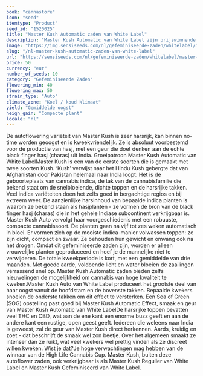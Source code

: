 ```yaml
---
book: "cannastore"
icon: "seed"
itemtype: "Product"
seed_id: "1520025"
title: "Master Kush Automatic zaden van White Label"
description: "Master Kush Automatic van White Label zijn prijswinnende cannabiszaden die geschikt zijn voor de productie van hasj. Kweekvriendelijk en krachtig!"
image: "https://img.sensiseeds.com/nl/gefeminiseerde-zaden/whitelabel/master-kush-autoflowering-image.png"
slug: "/nl-master-kush-automatic-zaden-van-white-label"
url: "https://sensiseeds.com/nl/gefeminiseerde-zaden/whitelabel/master-kush-autoflowering?a_aid=cannastore"
price: 50
currency: "eur"
number_of_seeds: 10
category: "Gefeminiseerde Zaden"
flowering_min: 40
flowering_max: 50
strain_type: "Auto"
climate_zone: "Koel / koud klimaat"
yield: "Gemiddelde oogst"
heigh_gain: "Compacte plant"
locale: "nl"
---
```

De autoflowering variëteit van Master Kush is zeer harsrijk, kan binnen no-time worden geoogst en is kweekvriendelijk. Ze is absoluut voorbestemd voor de productie van hasj, met een geur die doet denken aan de echte black finger hasj (charas) uit India. Groeipatroon Master Kush Automatic van White LabelMaster Kush is een van de eerste soorten die is gemaakt met twee soorten Kush. ‘Kush’ verwijst naar het Hindu Kush gebergte dat van Afghanistan door Pakistan helemaal naar India loopt. Het is de geboorteplaats van cannabis indica, de tak van de cannabisfamilie die bekend staat om de snelbloeiende, dichte toppen en de harsrijke takken. Veel indica variëteiten doen het zelfs goed in bergachtige regios en bij extreem weer. De aanzienlijke harsinhoud van bepaalde indica planten is waarom ze bekend staan als hasjplanten - ze vormen de bron van de black finger hasj (charas) die in het gehele Indiase subcontinent verkrijgbaar is. Master Kush Auto vervolgt haar voorgeschiedenis met een robuuste, compacte cannabissoort. De planten gaan na vijf tot zes weken automatisch in bloei. Er vormen zich op de mooiste indica-manier volwassen toppen: ze zijn dicht, compact en zwaar. Ze behouden hun gewicht en omvang ook na het drogen. Omdat dit gefeminiseerde zaden zijn, worden er alleen vrouwelijke planten geproduceerd en hoef je de mannelijke niet te verwijderen. De totale kweekperiode is kort, met een gemiddelde van drie maanden. Met goede aarde, voldoende licht en water bloeien de zaailingen verrassend snel op. Master Kush Automatic zaden bieden zelfs nieuwelingen de mogelijkheid om cannabis van hoge kwaliteit te kweken.Master Kush Auto van White Label produceert het grootste deel van haar oogst vanuit de hoofdstam en de bovenste takken. Bepaalde kwekers snoeien de onderste takken om dit effect te versterken. Een Sea of Green (SOG) opstelling past goed bij Master Kush Automatic.Effect, smaak en geur van Master Kush Automatic van White LabelDe harsrijke toppen bevatten veel THC en CBD, wat aan de ene kant een enorme buzz geeft en aan de andere kant een rustige, open geest geeft. Iedereen die weleens naar India is geweest, zal de geur van Master Kush direct herkennen. Aards, kruidig en zoet - dat beschrijft de smaak wel zon beetje. Over het algemeen smaakt ze intenser dan ze ruikt, wat veel kwekers wel prettig vinden als ze discreet willen kweken. Wist je dat?Je hoge verwachtingen mag hebben van de winnaar van de High Life Cannabis Cup. Master Kush, buiten deze autoflower zaden, ook verkrijgbaar is als Master Kush Regulier van White Label en Master Kush Gefeminiseerd van White Label.
